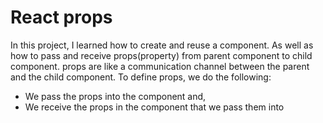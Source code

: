 # React props
In this project, I learned how to create and reuse a component. As well as how to pass and receive props(property) from parent component to child component. props are like a communication channel between the parent and the child component. To define props, we do the following:
+ We pass the props into the component and,
+ We receive the props in the component that we pass them into